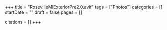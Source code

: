 +++
title = "RosevilleMIExteriorPre2.0.avif"
tags = ["Photos"]
categories = []
startDate = ""
draft = false
pages = []

citations = []
+++
